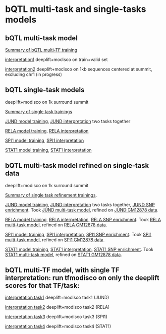 # bQTL multi-task and single-tasks models
## bQTL multi-task model
[Summary of bQTL multi-TF training](bQTL_18_08_24.tsv)

[interpretation1](modisco.run1/tfmodisco-visualization-bQTL-GM12878.ipynb) deeplift+modisco on train+valid set

[interpretation2](modisco.run2/tfmodisco-visualization-bQTL-GM12878.ipynb) deeplift+modisco on 1kb sequences centered at summit, excluding chr1 (in progress)

## bQTL single-task models

deeplift+modisco on 1k surround summit

[Summary of single task trainings](single_tasks_18_08_25.tsv)

[JUND model training](../../JUND/JUND_GM12878_18_08_25/JUND_GM12878_18_08_25.tsv), 
[JUND interpretation](../../JUND/JUND_GM12878_18_08_25/modisco.run1/tfmodisco-visualization-JUND-GM12878.ipynb) two tasks together

[RELA model training](../../RELA/RELA_GM12878_18_08_25/RELA_GM12878_18_08_25.tsv), 
[RELA interpretation](../../RELA/RELA_GM12878_18_08_25/modisco.run2/tfmodisco-visualization-RELA-GM12878.ipynb)

[SPI1 model training](../../SPI1/SPI1_GM12878_18_08_25/SPI1_GM12878_18_08_25.tsv),
[SPI1 interpretation](../../SPI1/SPI1_GM12878_18_08_25/modisco.run1/tfmodisco-visualization-SPI1-GM12878.ipynb)

[STAT1 model training](../../STAT1/STAT1_GM12878_18_08_25/STAT1_GM12878_18_08_25.tsv),
[STAT1 interpretation](../../STAT1/STAT1_GM12878_18_08_25/modisco.run2/tfmodisco-visualization-STAT1-GM12878.ipynb)


## bQTL multi-task model refined on single-task data

deeplift+modisco on 1k surround summit

[Summary of single task refinement trainings](refine_tasks_18_09_04.tsv).

[JUND model training](../../JUND/JUND_GM12878_refine_18_09_04/JUND_GM12878_refine_18_09_04.tsv), 
[JUND interpretation](../../JUND/JUND_GM12878_refine_18_09_04/modisco.run1/tfmodisco-visualization-JUND-GM12878.ipynb) two tasks together,
[JUND SNP enrichment](../../JUND/JUND_GM12878_refine_18_09_04/modisco.run1/SNP_enrichment.ipynb). 
Took [JUND multi-task model](../../JUND/JUND_18_09_03/finetune/model_files/), refined on [JUND GM12878 data](../../JUND/JUND_GM12878_18_08_31).

[RELA model training](../../RELA/RELA_GM12878_refine_18_09_04/RELA_GM12878_refine_18_09_04.tsv), 
[RELA interpretation](../../RELA/RELA_GM12878_refine_18_09_04/modisco.run2/tfmodisco-visualization-RELA-GM12878.ipynb), 
[RELA SNP enrichment](../../RELA/RELA_GM12878_refine_18_09_04/modisco.run1/SNP_enrichment.ipynb). 
Took [RELA multi-task model](../../RELA/RELA_18_09_03/finetune/model_files/), refined on [RELA GM12878 data](../../RELA/RELA_GM12878_18_08_31).

[SPI1 model training](../../SPI1/SPI1_GM12878_refine_18_09_04/SPI1_GM12878_refine_18_09_04.tsv),
[SPI1 interpretation](../../SPI1/SPI1_GM12878_refine_18_09_04/modisco.run1/tfmodisco-visualization-SPI1-GM12878.ipynba),
[SPI1 SNP enrichment](../../SPI1/SPI1_GM12878_refine_18_09_04/modisco.run1/SNP_enrichment.ipynb). 
Took [SPI1 multi-task model](../../SPI1/SPI1_18_09_03/finetune/model_files/), refined on [SPI1 GM12878 data](../../SPI1/SPI1_GM12878_18_08_31).

[STAT1 model training](../../STAT1/STAT1_GM12878_refine_18_09_04/STAT1_GM12878_refine_18_09_04.tsv),
[STAT1 interpretation](../../STAT1/STAT1_GM12878_refine_18_09_04/modisco.run2/tfmodisco-visualization-STAT1-GM12878.ipynb),
[STAT1 SNP enrichment](../../STAT1/STAT1_GM12878_refine_18_09_04/modisco.run1/SNP_enrichment.ipynb). 
Took [STAT1 multi-task model](../../STAT1/STAT1_18_09_03/finetune/model_files/), refined on [STAT1 GM12878 data](../../STAT1/STAT1_GM12878_18_08_31).

## bQTL multi-TF model, with single TF interpretation: run tfmodisco on only the deeplift scores for that TF/task:
[interpretation task1](modisco_task1/tfmodisco-visualization-bQTL-GM12878-JUND.ipynb) deeplift+modisco task1 (JUND)

[interpretation task2](modisco_task2/tfmodisco-visualization-bQTL-GM12878i-RELA.ipynb) deeplift+modisco task2 (RELA)

[interpretation task3](modisco_task3/tfmodisco-visualization-bQTL-GM12878.ipynb) deeplift+modisco task3 (SPI1)

[interpretation task4](modisco_task4/tfmodisco-visualization-bQTL-GM12878.ipynb) deeplift+modisco task4 (STAT1)



